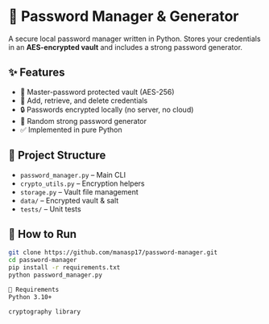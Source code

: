 # 🔐 Password Manager & Generator

A secure local password manager written in Python.
Stores your credentials in an **AES-encrypted vault** and includes a strong password generator.

## ✨ Features
- 🔑 Master-password protected vault (AES-256)
- 🧰 Add, retrieve, and delete credentials
- 🔒 Passwords encrypted locally (no server, no cloud)
- 🎲 Random strong password generator
- ✅ Implemented in pure Python

## 📂 Project Structure
- `password_manager.py` – Main CLI
- `crypto_utils.py` – Encryption helpers
- `storage.py` – Vault file management
- `data/` – Encrypted vault & salt
- `tests/` – Unit tests

## 🚀 How to Run
```bash
git clone https://github.com/manasp17/password-manager.git
cd password-manager
pip install -r requirements.txt
python password_manager.py

🔧 Requirements
Python 3.10+

cryptography library

